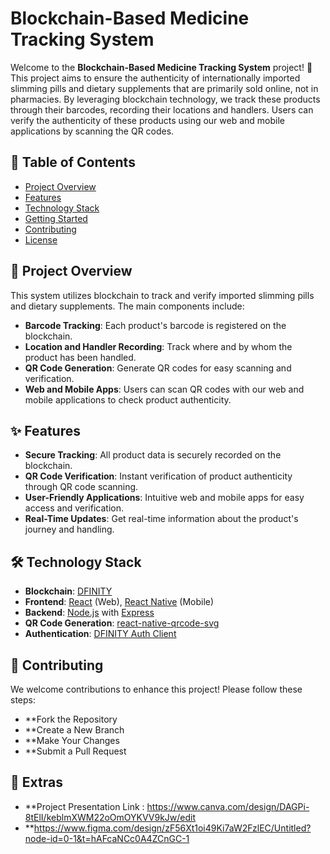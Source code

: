 # Blockchain-Based Medicine Tracking System

Welcome to the **Blockchain-Based Medicine Tracking System** project! 🚀 This project aims to ensure the authenticity of internationally imported slimming pills and dietary supplements that are primarily sold online, not in pharmacies. By leveraging blockchain technology, we track these products through their barcodes, recording their locations and handlers. Users can verify the authenticity of these products using our web and mobile applications by scanning the QR codes.

## 📜 Table of Contents

- [Project Overview](#project-overview)
- [Features](#features)
- [Technology Stack](#technology-stack)
- [Getting Started](#getting-started)
- [Contributing](#contributing)
- [License](#license)

## 🚀 Project Overview

This system utilizes blockchain to track and verify imported slimming pills and dietary supplements. The main components include:

- **Barcode Tracking**: Each product's barcode is registered on the blockchain.
- **Location and Handler Recording**: Track where and by whom the product has been handled.
- **QR Code Generation**: Generate QR codes for easy scanning and verification.
- **Web and Mobile Apps**: Users can scan QR codes with our web and mobile applications to check product authenticity.

## ✨ Features

- **Secure Tracking**: All product data is securely recorded on the blockchain.
- **QR Code Verification**: Instant verification of product authenticity through QR code scanning.
- **User-Friendly Applications**: Intuitive web and mobile apps for easy access and verification.
- **Real-Time Updates**: Get real-time information about the product's journey and handling.

## 🛠 Technology Stack

- **Blockchain**: [DFINITY](https://dfinity.org/)
- **Frontend**: [React](https://reactjs.org/) (Web), [React Native](https://reactnative.dev/) (Mobile)
- **Backend**: [Node.js](https://nodejs.org/) with [Express](https://expressjs.com/)
- **QR Code Generation**: [react-native-qrcode-svg](https://github.com/awesomejerry/react-native-qrcode-svg)
- **Authentication**: [DFINITY Auth Client](https://sdk.dfinity.org/docs/developers-guide/auth.html)

## 🤝 Contributing
We welcome contributions to enhance this project! Please follow these steps:

- **Fork the Repository
- **Create a New Branch
- **Make Your Changes
- **Submit a Pull Request



## 🚄 Extras
 - **Project Presentation Link : https://www.canva.com/design/DAGPi-8tElI/keblmXWM22oOmOYKVV9kJw/edit
 - **https://www.figma.com/design/zF56Xt1oi49Ki7aW2FzlEC/Untitled?node-id=0-1&t=hAFcaNCc0A4ZCnGC-1
